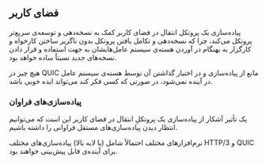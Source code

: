 ## فضای کاربر

پیاده‌سازی یک پروتکل انتقال در فضای کاربر کمک به نسخه‌دهی و توسعه‌ی سریع‌تر پروتکل می‌کند، چرا که نسخه‌دهی و تکامل یافتن پروتکل بدون ناگزیر ساختن کارخواه و کارگزار به بهنگام در آوردن هسته‌‌ی سیستم عامل‌هایشان به جهت استفاده و قرار دادن نسخه‌های جدید نسبتاً ساده خواهد بود.

هیچ چیز در QUIC مانع از پیاده‌سازی و در اختیار گذاشتن آن توسط هسته‌ی سیستم عامل در آینده نمی‌شود، در صورتی که کسی فکر کند می‌تواند ایده خوبی باشد.

### پیاده‌سازی‌های فراوان

یک تأثیر آشکار از پیاده‌سازی یک پروتکلِ انتقال در فضای کاربر این است که می‌توانیم انتظار دیدن پیاده‌سازی‌های مستقل فراوانی را داشته باشیم.

نرم‌افزار‌های مختلف احتمالاً شامل (یا لایه‌ بالا) پیاده‌سازی‌های مختلف HTTP/3 و QUIC برای آینده‌ی قابل پیش‌بینی خواهند بود.
